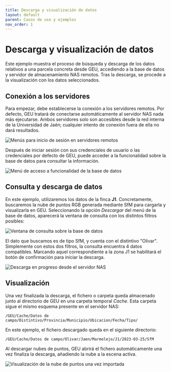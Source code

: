 ```yaml
---
title: Descarga y visualización de datos
layout: default
parent: Casos de uso y ejemplos
nav_order: 1
---
```


# Descarga y visualización de datos

Este ejemplo muestra el proceso de búsqueda y descarga de los datos relativos a una parcela concreta desde GEU, accediendo a la base de datos y servidor de almacenamiento NAS remotos. Tras la descarga, se procede a la visualización con los datos seleccionados.

## Conexión a los servidores

Para empezar, debe establecerse la conexión a los servidores remotos. Por defecto, GEU tratará de conectarse automáticamente al servidor NAS nada más ejecutarse. Ambos servidores solo son accesibles desde la red interna de la Universidad de Jaén; cualquier intento de conexión fuera de ella no dará resultados.

![Menús para inicio de sesión en servidores remotos](../Assets/Images/remotes_login.png)

Después de iniciar sesión con sus credenciales de usuario o las credenciales por defecto de GEU, puede acceder a la funcionalidad sobre la base de datos para consultar la información.

![Menú de acceso a funcionalidad de la base de datos](../Assets/Images/remotes_loggedin.png)

## Consulta y descarga de datos

En este ejemplo, utilizaremos los datos de la finca **J1**. Concretamente, buscaremos la nube de puntos RGB generada mediante SfM para cargarla y visualizarla en GEU. Seleccionando la opción *Descargar* del menú de la base de datos, aparecerá la ventana de consulta con los distintos filtros posibles:

![Ventana de consulta sobre la base de datos](../Assets/Images/downloaddata_query.png)

El dato que buscamos es de tipo SfM, y cuenta con el distintivo "Olivar". Simplemente con estos dos filtros, la consulta encuentra 4 datos compatibles. Marcando aquel correspondiente a la zona J1 se habilitará el botón de confirmación para iniciar la descarga.

![Descarga en progreso desde el servidor NAS](../Assets/Images/downloaddata_download.png)

## Visualización

Una vez finalizada la descarga, el fichero o carpeta queda almacenado junto al directorio de GEU en una carpeta temporal *Cache*. Esta carpeta sigue el mismo esquema presente en el servidor NAS:
```
/GEU/Cache/Datos de campo/Distintivo/Provincia/Municipio/Ubicacion/Fecha/Tipo/
```

En este ejemplo, el fichero descargado queda en el siguiente directorio:
```
/GEU/Cache/Datos de campo/Olivar/Jaen/Marmolejo/J1/2023-03-25/SfM
```

Al descargar nubes de puntos, GEU abrirá el fichero automáticamente una vez finaliza la descarga, añadiendo la nube a la escena activa.

![Visualización de la nube de puntos una vez importada](../Assets/Images/downloaddata_view.png)